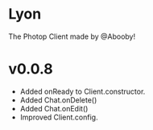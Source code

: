 # Lyon
The Photop Client made by @Abooby!

# v0.0.8
* Added onReady to Client.constructor.
* Added Chat.onDelete()
* Added Chat.onEdit()
* Improved Client.config.